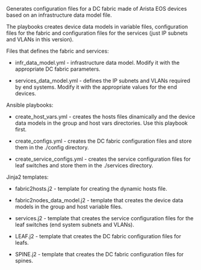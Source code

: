 Generates configuration files for a DC fabric made of Arista EOS devices based on an infrastructure data model file.

The playbooks creates device data models in variable files, configuration files for the fabric and configuration files for the services (just IP subnets and VLANs in this version).

Files that defines the fabric and services:

- infr_data_model.yml - infrastructure data model. Modify it with the appropriate DC fabric parameters.

- services_data_model.yml - defines the IP subnets and VLANs required by end systems. Modify it with the appropriate values for the end devices.

Ansible playbooks:

- create_host_vars.yml - creates the hosts files dinamically and the device data models in the group and host vars directories. Use this playbook first.

- create_configs.yml - creates the DC fabric configuration files and store them in the ./config directory. 

- create_service_configs.yml - creates the service configuration files for leaf switches and store them in the ./services directory.

Jinja2 templates:

- fabric2hosts.j2 - template for creating the dynamic hosts file.

- fabric2nodes_data_model.j2 - template that creates the device data models in the group and host variable files.

- services.j2 - template that creates the service configuration files for the leaf switches (end system subnets and VLANs).

- LEAF.j2 - template that creates the DC fabric configuration files for leafs.

- SPINE.j2 - template that creates the DC fabric configuration files for spines.